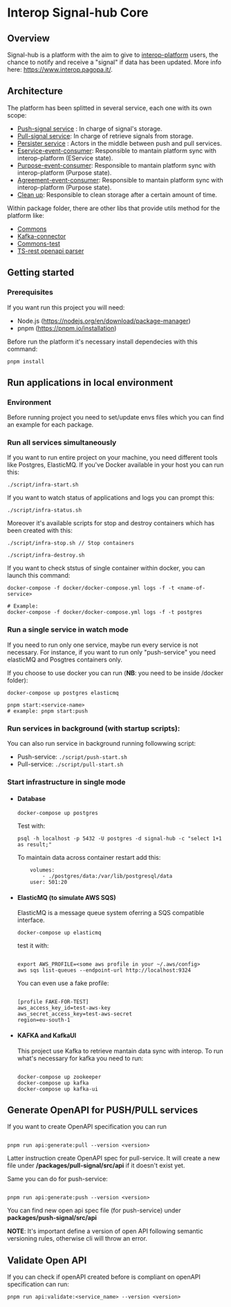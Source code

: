 # Interop Signal-hub Core

## Overview

Signal-hub is a platform with the aim to give to [interop-platform](https://github.com/pagopa/interop-be-monorepo) users, the chance to notify and receive a "signal" if data has been updated. More info here:
https://www.interop.pagopa.it/.

## Architecture

The platform has been splitted in several service, each one with its own scope:

- [Push-signal service](https://github.com/pagopa/interop-signalhub-core/tree/main/packages/push-signal) : In charge of signal's storage.
- [Pull-signal service](https://github.com/pagopa/interop-signalhub-core/tree/main/packages/pull-signal): In charge of retrieve signals from storage.
- [Persister service](https://github.com/pagopa/interop-signalhub-core/tree/main/packages/signal-persister) : Actors in the middle between push and pull services.
- [Eservice-event-consumer](https://github.com/pagopa/interop-signalhub-core/tree/main/packages/eservice-event-consumer): Responsible to mantain platform sync with interop-platform (EService state).
- [Purpose-event-consumer](https://github.com/pagopa/interop-signalhub-core/tree/main/packages/purpose-event-consumer): Responsible to mantain platform sync with interop-platform (Purpose state).
- [Agreement-event-consumer](https://github.com/pagopa/interop-signalhub-core/tree/main/packages/agreement-event-consumer): Responsible to mantain platform sync with interop-platform (Purpose state).
- [Clean up](https://github.com/pagopa/interop-signalhub-core/tree/main/packages/batch-cleanup): Responsible to clean storage after a certain amount of time.

Within package folder, there are other libs that provide utils method for the platform like:

- [Commons](https://github.com/pagopa/interop-signalhub-core/tree/main/packages/commons)
- [Kafka-connector](https://github.com/pagopa/interop-signalhub-core/tree/main/packages/kafka-connector)
- [Commons-test](https://github.com/pagopa/interop-signalhub-core/tree/main/packages/commons-test)
- [TS-rest openapi parser](https://github.com/pagopa/interop-signalhub-core/tree/main/packages/tsrest-openapi-parser)

## Getting started

### Prerequisites

If you want run this project you will need:

- Node.js (https://nodejs.org/en/download/package-manager)
- pnpm (https://pnpm.io/installation)

Before run the platform it's necessary install dependecies with this command:

```
pnpm install
```

## Run applications in local environment

### Environment

Before running project you need to set/update envs files which you can find an example for each package.

### Run all services simultaneously

If you want to run entire project on your machine, you need different tools like Postgres, ElasticMQ. If you've Docker available in your host you can run this:

```
./script/infra-start.sh
```

If you want to watch status of applications and logs you can prompt this:

```
./script/infra-status.sh
```

Moreover it's available scripts for stop and destroy containers which has been created with this:

```
./script/infra-stop.sh // Stop containers

./script/infra-destroy.sh
```

If you want to check ststus of single container within docker, you can launch this command:

```
docker-compose -f docker/docker-compose.yml logs -f -t <name-of-service>

# Example:
docker-compose -f docker/docker-compose.yml logs -f -t postgres
```

### Run a single service in watch mode

If you need to run only one service, maybe run every service is not necessary. For instance, if you want to run only "push-service" you need elasticMQ and Posgtres containers only.

If you choose to use docker you can run (**NB**: you need to be inside /docker folder):

```
docker-compose up postgres elasticmq
```

```
pnpm start:<service-name>
# example: pnpm start:push
```

### Run services in background (with startup scripts):

You can also run service in background running followwing script:

- Push-service: `./script/push-start.sh `
- Pull-service: `./script/pull-start.sh`

### Start infrastructure in single mode

- #### Database

  ```
  docker-compose up postgres
  ```

  Test with:

  ```
  psql -h localhost -p 5432 -U postgres -d signal-hub -c "select 1+1 as result;"
  ```

  To maintain data across container restart add this:

  ```
      volumes:
          - ./postgres/data:/var/lib/postgresql/data
      user: 501:20
  ```

- #### ElasticMQ (to simulate AWS SQS)

  ElasticMQ is a message queue system oferring a SQS compatible interface.

  `docker-compose up elasticmq `

  test it with:

  ```

  export AWS_PROFILE=<some aws profile in your ~/.aws/config>
  aws sqs list-queues --endpoint-url http://localhost:9324

  ```

  You can even use a fake profile:

  ```

  [profile FAKE-FOR-TEST]
  aws_access_key_id=test-aws-key
  aws_secret_access_key=test-aws-secret
  region=eu-south-1

  ```

- #### KAFKA and KafkaUI

  This project use Kafka to retrieve mantain data sync with interop. To run what's necessary for kafka you need to run:

  ```

  docker-compose up zookeeper
  docker-compose up kafka
  docker-compose up kafka-ui

  ```

## Generate OpenAPI for PUSH/PULL services

If you want to create OpenAPI specification you can run

```

pnpm run api:generate:pull --version <version>

```

Latter instruction create OpenAPI spec for pull-service. It will create a new file under **/packages/pull-signal/src/api** if it doesn't exist yet.

Same you can do for push-service:

```

pnpm run api:generate:push --version <version>

```

You can find new open api spec file (for push-service) under **packages/push-signal/src/api**

**NOTE**: It's important define a version of open API following semantic versioning rules, otherwise cli will throw an error.

## Validate Open API

If you can check if openAPI created before is compliant on openAPI specification can run:

`pnpm run api:validate:<service_name> --version <version>`
